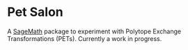 # Pet Salon
A [SageMath](https://www.sagemath.org/) package to experiment with Polytope Exchange Transformations (PETs). Currently a work in progress.

